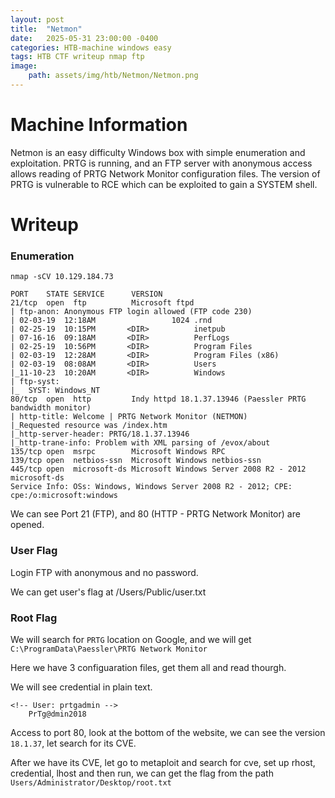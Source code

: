 ```yaml
---
layout: post
title:  "Netmon"
date:   2025-05-31 23:00:00 -0400
categories: HTB-machine windows easy 
tags: HTB CTF writeup nmap ftp
image:
    path: assets/img/htb/Netmon/Netmon.png
---
```


# Machine Information

Netmon is an easy difficulty Windows box with simple enumeration and exploitation. PRTG is running, and an FTP server with anonymous access allows reading of PRTG Network Monitor configuration files. The version of PRTG is vulnerable to RCE which can be exploited to gain a SYSTEM shell. 

# Writeup
### Enumeration
```
nmap -sCV 10.129.184.73

PORT    STATE SERVICE      VERSION                                                                                                                                                 
21/tcp  open  ftp          Microsoft ftpd                                                                                                                                          
| ftp-anon: Anonymous FTP login allowed (FTP code 230)                                                                                                                             
| 02-03-19  12:18AM                 1024 .rnd                                                                                                                                      
| 02-25-19  10:15PM       <DIR>          inetpub                                                                                                                                   
| 07-16-16  09:18AM       <DIR>          PerfLogs                                                                                                                                  
| 02-25-19  10:56PM       <DIR>          Program Files                                                                                                                             
| 02-03-19  12:28AM       <DIR>          Program Files (x86)                                                                                                                       
| 02-03-19  08:08AM       <DIR>          Users                                                                                                                                     
|_11-10-23  10:20AM       <DIR>          Windows                                                                                                                                   
| ftp-syst:                                                                                                                                                                        
|_  SYST: Windows_NT                                                                                                                                                               
80/tcp  open  http         Indy httpd 18.1.37.13946 (Paessler PRTG bandwidth monitor)                                                                                              
| http-title: Welcome | PRTG Network Monitor (NETMON)                                                                                                                              
|_Requested resource was /index.htm                                                                                                                                                
|_http-server-header: PRTG/18.1.37.13946                                                                                                                                           
|_http-trane-info: Problem with XML parsing of /evox/about                                                                                                                         
135/tcp open  msrpc        Microsoft Windows RPC                                                                                                                                   
139/tcp open  netbios-ssn  Microsoft Windows netbios-ssn                                                                                                                           
445/tcp open  microsoft-ds Microsoft Windows Server 2008 R2 - 2012 microsoft-ds                                                                                                    
Service Info: OSs: Windows, Windows Server 2008 R2 - 2012; CPE: cpe:/o:microsoft:windows  
```

We can see Port 21 (FTP), and 80 (HTTP - PRTG Network Monitor) are opened.

### User Flag
Login FTP with anonymous and no password.

We can get user's flag at /Users/Public/user.txt

### Root Flag
We will search for `PRTG` location on Google, and we will get `C:\ProgramData\Paessler\PRTG Network Monitor`

Here we have 3 configuaration files, get them all and read thourgh.

We will see credential in plain text.

```
<!-- User: prtgadmin -->
    PrTg@dmin2018
```

Access to port 80, look at the bottom of the website, we can see the version `18.1.37`, let search for its CVE.

After we have its CVE, let go to metaploit and search for cve, set up rhost, credential, lhost and then run, we can get the flag from the path `Users/Administrator/Desktop/root.txt `

